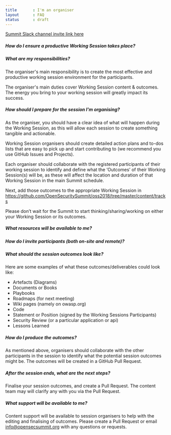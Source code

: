 ```yaml
---
title       : I'm an organiser
layout      : FAQ
status      : draft
---
```

   <a href="https://join.slack.com/t/os-summit/shared_invite/enQtMzY4NTk4MzYxNDExLTZjMDFlNDc5YTBkNDU1ZWM5NjM2MDNlZjI0Njc5MDc1NDljOGZjMjliYzNkOTA3OWEyMzczMzI2MjgyYzZlMzc" class="remote_participant"> Summit Slack channel invite link <span>here</span></a>
   

##### How do I ensure a productive Working Session takes place?


  
  
##### What are my responsibilities?
The organiser's main responsibility is to create the most effective and productive working session environment for the participants.

The organiser's main duties cover Working Session content & outcomes. The energy you bring to your working session will greatly impact its success.
  
##### How should I prepare for the session I'm organising?
As the organiser, you should have a clear idea of what will happen during the Working Session, as this will allow each session to create something tangible and actionable.

Working Session organisers should create detailed action plans and to-dos lists that are easy to pick up and start contributing to (we recommend you use GitHub Issues and Projects).

Each organiser should collaborate with the registered participants of their working session to identify and define what the ‘Outcomes’ of their Working Session(s) will be, as these will affect the location and duration of that Working Session in the main Summit schedule.

Next, add those outcomes to the appropriate Working Session in https://github.com/OpenSecuritySummit/oss2018/tree/master/content/tracks

Please don’t wait for the Summit to start thinking/sharing/working on either your Working Session or its outcomes.
  
##### What resources will be available to me?
  
##### How do I invite participants (both on-site and remote)?
  
##### What should the session outcomes look like?
Here are some examples of what these outcomes/deliverables could look like:

* Artefacts (Diagrams)
* Documents or Books
* Playbooks
* Roadmaps (for next meeting)
* Wiki pages (namely on owasp.org)
* Code
* Statement or Position (signed by the Working Sessions Participants)
* Security Review (or a particular application or api)
* Lessons Learned
  
##### How do I produce the outcomes?

As mentioned above, organisers should collaborate with the other participants in the session to identify what the potential session outcomes might be. The outcomes will be created in a GitHub Pull Request.

##### After the session ends, what are the next steps?
Finalise your session outcomes, and create a Pull Request. The content team may will clarify any with you via the Pull Request.
  
##### What support will be available to me?
Content support will be available to session organisers to help with the editing and finalising of outcomes. 
Please create a Pull Request or email info@opensecsummit.org with any questions or requests.
